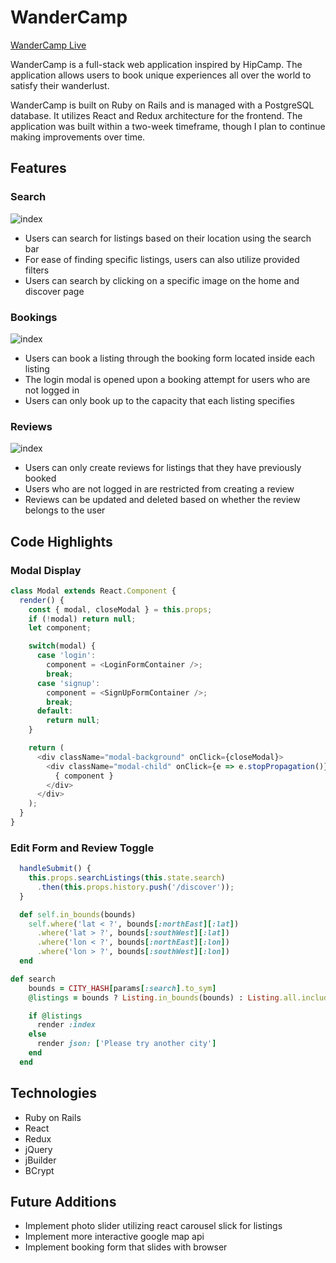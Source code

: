 # WanderCamp

[WanderCamp Live](https://wandercamp.herokuapp.com/)

WanderCamp is a full-stack web application inspired by HipCamp. The application allows users to book unique 
experiences all over the world to satisfy their wanderlust. 

WanderCamp is built on Ruby on Rails and is managed with a PostgreSQL database. It utilizes React and Redux
architecture for the frontend. The application was built within a two-week timeframe, though 
I plan to continue making improvements over time.

## Features
### Search
![index](https://res.cloudinary.com/emanon/image/upload/v1529101340/Screen_Shot_2018-06-15_at_3.19.34_PM.png)
* Users can search for listings based on their location using the search bar
* For ease of finding specific listings, users can also utilize provided filters
* Users can search by clicking on a specific image on the home and discover page 

### Bookings
![index](https://res.cloudinary.com/emanon/image/upload/v1529101899/Screen_Shot_2018-06-15_at_3.30.37_PM.png)
* Users can book a listing through the booking form located inside each listing
* The login modal is opened upon a booking attempt for users who are not logged in
* Users can only book up to the capacity that each listing specifies

### Reviews
![index](https://res.cloudinary.com/emanon/image/upload/v1529103018/Screen_Shot_2018-06-15_at_3.48.14_PM.png)
* Users can only create reviews for listings that they have previously booked
* Users who are not logged in are restricted from creating a review
* Reviews can be updated and deleted based on whether the review belongs to the user


## Code Highlights
### Modal Display

```javascript
class Modal extends React.Component {
  render() {
    const { modal, closeModal } = this.props;
    if (!modal) return null;
    let component;

    switch(modal) {
      case 'login':
        component = <LoginFormContainer />;
        break;
      case 'signup':
        component = <SignUpFormContainer />;
        break;
      default:
        return null;
    }

    return (
      <div className="modal-background" onClick={closeModal}>
        <div className="modal-child" onClick={e => e.stopPropagation()}>
          { component }
        </div>
      </div>
    );
  }
}
```

### Edit Form and Review Toggle
```javascript
  handleSubmit() {
    this.props.searchListings(this.state.search)
      .then(this.props.history.push('/discover'));
  }
```

```ruby
  def self.in_bounds(bounds) 
    self.where('lat < ?', bounds[:northEast][:lat])
      .where('lat > ?', bounds[:southWest][:lat])
      .where('lon < ?', bounds[:northEast][:lon])
      .where('lon > ?', bounds[:southWest][:lon])
  end
```
```ruby
def search
    bounds = CITY_HASH[params[:search].to_sym]
    @listings = bounds ? Listing.in_bounds(bounds) : Listing.all.includes(:photos)

    if @listings
      render :index
    else
      render json: ['Please try another city']
    end
  end
```

## Technologies
 * Ruby on Rails
 * React
 * Redux
 * jQuery
 * jBuilder
 * BCrypt
 
## Future Additions
* Implement photo slider utilizing react carousel slick for listings
* Implement more interactive google map api
* Implement booking form that slides with browser